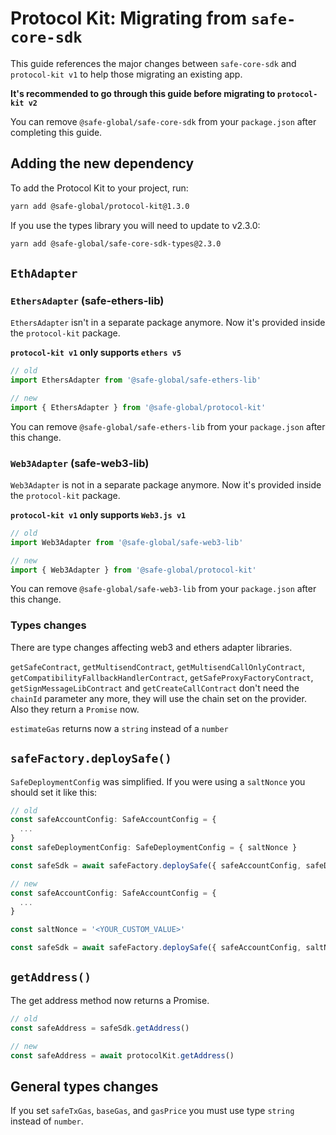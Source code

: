 # Protocol Kit: Migrating from `safe-core-sdk`

This guide references the major changes between `safe-core-sdk` and `protocol-kit v1` to help those migrating an existing app.

**It's recommended to go through this guide before migrating to `protocol-kit v2`**

You can remove `@safe-global/safe-core-sdk` from your `package.json` after completing this guide.

## Adding the new dependency

To add the Protocol Kit to your project, run:

```bash
yarn add @safe-global/protocol-kit@1.3.0
```

If you use the types library you will need to update to v2.3.0:

```bash
yarn add @safe-global/safe-core-sdk-types@2.3.0
```

## `EthAdapter`

### `EthersAdapter` (safe-ethers-lib)

`EthersAdapter` isn't in a separate package anymore. Now it's provided inside the `protocol-kit` package.

**`protocol-kit v1` only supports `ethers v5`**

```typescript
// old
import EthersAdapter from '@safe-global/safe-ethers-lib'

// new
import { EthersAdapter } from '@safe-global/protocol-kit'
```

You can remove `@safe-global/safe-ethers-lib` from your `package.json` after this change.

### `Web3Adapter` (safe-web3-lib)

`Web3Adapter` is not in a separate package anymore. Now it's provided inside the `protocol-kit` package.

**`protocol-kit v1` only supports `Web3.js v1`**

```typescript
// old
import Web3Adapter from '@safe-global/safe-web3-lib'

// new
import { Web3Adapter } from '@safe-global/protocol-kit'
```

You can remove `@safe-global/safe-web3-lib` from your `package.json` after this change.

### Types changes

There are type changes affecting web3 and ethers adapter libraries.

`getSafeContract`, `getMultisendContract`, `getMultisendCallOnlyContract`, `getCompatibilityFallbackHandlerContract`, `getSafeProxyFactoryContract`, `getSignMessageLibContract` and `getCreateCallContract` don't need the `chainId` parameter any more, they will use the chain set on the provider. Also they return a `Promise` now.

`estimateGas` returns now a `string` instead of a `number`

## `safeFactory.deploySafe()`

`SafeDeploymentConfig` was simplified. If you were using a `saltNonce` you should set it like this:

```typescript
// old
const safeAccountConfig: SafeAccountConfig = {
  ...
}
const safeDeploymentConfig: SafeDeploymentConfig = { saltNonce }

const safeSdk = await safeFactory.deploySafe({ safeAccountConfig, safeDeploymentConfig })

// new
const safeAccountConfig: SafeAccountConfig = {
  ...
}

const saltNonce = '<YOUR_CUSTOM_VALUE>'

const safeSdk = await safeFactory.deploySafe({ safeAccountConfig, saltNonce })
```

## `getAddress()`

The get address method now returns a Promise.

```typescript
// old
const safeAddress = safeSdk.getAddress()

// new
const safeAddress = await protocolKit.getAddress()
```

## General types changes

If you set `safeTxGas`, `baseGas`, and `gasPrice` you must use type `string` instead of `number`.